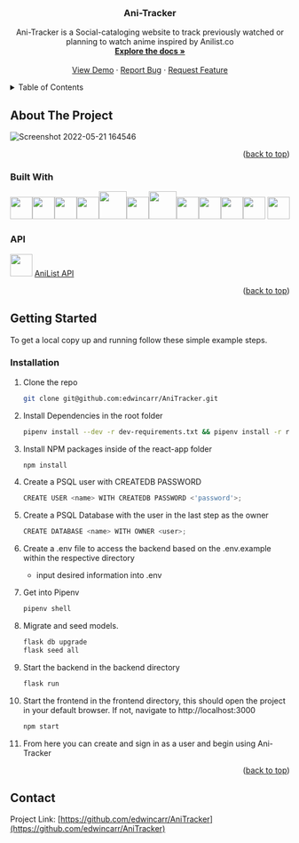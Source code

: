 <div id="top"></div>


<br />
<div align="center">

<h3 align="center">Ani-Tracker</h3>

  <p align="center">
    Ani-Tracker is a Social-cataloging website to track previously watched or planning to watch anime inspired by Anilist.co
    <br />
    <a href="https://github.com/edwincarr/AniTracker/wiki"><strong>Explore the docs »</strong></a>
    <br />
    <br />
    <a href="https://ani-tracker.onrender.com">View Demo</a>
    ·
    <a href="https://github.com/edwincarr/AniTracker/issues">Report Bug</a>
    ·
    <a href="https://github.com/edwincarr/AniTracker/issues">Request Feature</a>
  </p>
</div>



<!-- TABLE OF CONTENTS -->
<details>
  <summary>Table of Contents</summary>
  <ol>
    <li>
      <a href="#about-the-project">About The Project</a>
      <ul>
        <li><a href="#built-with">Built With</a></li>
      </ul>
    </li>
    <li>
      <a href="#getting-started">Getting Started</a>
      <ul>
        <li><a href="#installation">Installation</a></li>
      </ul>
    </li>
    <li><a href="#contact">Contact</a></li>
  </ol>
</details>



<!-- ABOUT THE PROJECT -->
## About The Project

![Screenshot 2022-05-21 164546](https://user-images.githubusercontent.com/69633370/169668433-841c32af-0efb-4566-b03a-6c145978d369.png)

<p align="right">(<a href="#top">back to top</a>)</p>



### Built With
<img  src="https://cdn.jsdelivr.net/gh/devicons/devicon/icons/javascript/javascript-original.svg"  height=40/><img src="https://cdn.jsdelivr.net/gh/devicons/devicon/icons/react/react-original.svg" height=40/><img src="https://cdn.jsdelivr.net/gh/devicons/devicon/icons/redux/redux-original.svg" height=40/><img src="https://icongr.am/devicon/python-plain.svg?size=128&color=ffffff" height=40/><img src="https://icongr.am/devicon/docker-original.svg" height=50/><img  src="https://cdn.jsdelivr.net/gh/devicons/devicon/icons/postgresql/postgresql-original.svg"  height=40/><img src="https://cdn.jsdelivr.net/gh/devicons/devicon/icons/sqlalchemy/sqlalchemy-original.svg" height=50/><img  src="https://cdn.jsdelivr.net/gh/devicons/devicon/icons/flask/flask-original.svg"  height=40/><img  src="https://cdn.jsdelivr.net/gh/devicons/devicon/icons/css3/css3-original.svg"  height=40/><img  src="https://cdn.jsdelivr.net/gh/devicons/devicon/icons/html5/html5-original.svg"  height=40/><img  src="https://cdn.jsdelivr.net/gh/devicons/devicon/icons/git/git-original.svg"  height=40/> <img src="https://cdn.jsdelivr.net/gh/devicons/devicon/icons/graphql/graphql-plain.svg" height=40/>
          

### API

<img src="https://upload.wikimedia.org/wikipedia/commons/thumb/6/61/AniList_logo.svg/240px-AniList_logo.svg.png" height=40/>
<a href="https://anilist.gitbook.io/anilist-apiv2-docs/">AniList API</a>

<p align="right">(<a href="#top">back to top</a>)</p>



<!-- GETTING STARTED -->
## Getting Started

To get a local copy up and running follow these simple example steps.

### Installation

1. Clone the repo
   ```sh
   git clone git@github.com:edwincarr/AniTracker.git
   ```
   
2. Install Dependencies in the root folder
   ```sh
   pipenv install --dev -r dev-requirements.txt && pipenv install -r requirements.txt
   ```
   
3. Install NPM packages inside of the react-app folder
   ```sh
   npm install
   ```
   
4. Create a PSQL user with CREATEDB PASSWORD
   ```js
   CREATE USER <name> WITH CREATEDB PASSWORD <'password'>;
   ```
   
5. Create a PSQL Database with the user in the last step as the owner
   ```js
   CREATE DATABASE <name> WITH OWNER <user>;
   ```
6. Create a .env file to access the backend based on the .env.example within the respective directory
      - input desired information into .env

7. Get into Pipenv
   ```sh
   pipenv shell
   ```

8. Migrate and seed models.
   ```sh
   flask db upgrade
   flask seed all
   ```
   
9. Start the backend in the backend directory
   ```sh
   flask run
   ```
   
10. Start the frontend in the frontend directory, this should open the project in your default browser. If not, navigate to http://localhost:3000
    ```sh
    npm start
    ```
   
11. From here you can create and sign in as a user and begin using Ani-Tracker


<p align="right">(<a href="#top">back to top</a>)</p>



<!-- CONTACT -->
## Contact

Project Link: [https://github.com/edwincarr/AniTracker](https://github.com/edwincarr/AniTracker)
